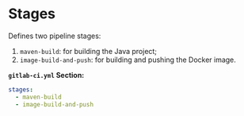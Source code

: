 # Stages

Defines two pipeline stages:

1. `maven-build`: for building the Java project;
2. `image-build-and-push`: for building and pushing the Docker image.

**`gitlab-ci.yml` Section:**

```yaml
stages:
  - maven-build
  - image-build-and-push
```
